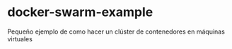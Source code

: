 # docker-swarm-example
Pequeño ejemplo de como hacer un clúster de contenedores en máquinas virtuales
